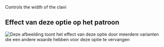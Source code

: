Controls the width of the clavi

## Effect van deze optie op het patroon

![Deze afbeelding toont het effect van deze optie door meerdere varianten die een andere waarde hebben voor deze optie te vervangen](tiberius_clavuswidth_sample.svg "Effect van deze optie op het patroon")
